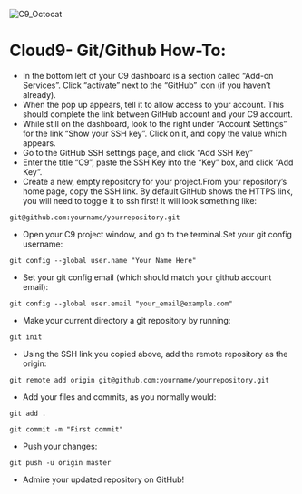 ![C9_Octocat](https://github.com/AlliVaughn/chick_tech/blob/master/images/c9_octocat.png)
# Cloud9- Git/Github How-To: 

* In the bottom left of your C9 dashboard is a section called “Add-on Services”. Click “activate” next to the “GitHub” icon (if you haven’t already).
* When the pop up appears, tell it to allow access to your account. This should complete the link between GitHub account and your C9 account.
* While still on the dashboard, look to the right under “Account Settings” for the link “Show your SSH key”. Click on it, and copy the value which appears.
* Go to the GitHub SSH settings page, and click “Add SSH Key”
* Enter the title “C9”, paste the SSH Key into the “Key” box, and click “Add Key”.
* Create a new, empty repository for your project.From your repository’s home page, copy the SSH link. By default GitHub shows the HTTPS link, you will need to toggle it to ssh first!
It will look something like:

```git@github.com:yourname/yourrepository.git```

* Open your C9 project window, and go to the terminal.Set your git config username:
```
git config --global user.name "Your Name Here"
```

* Set your git config email (which should match your github account email):
```
git config --global user.email "your_email@example.com"
```

* Make your current directory a git repository by running:
```
git init
```
* Using the SSH link you copied above, add the remote repository as the origin:
```
git remote add origin git@github.com:yourname/yourrepository.git
```

* Add your files and commits, as you normally would:
```
git add .

git commit -m "First commit"
```

* Push your changes:
```
git push -u origin master
```

* Admire your updated repository on GitHub!
